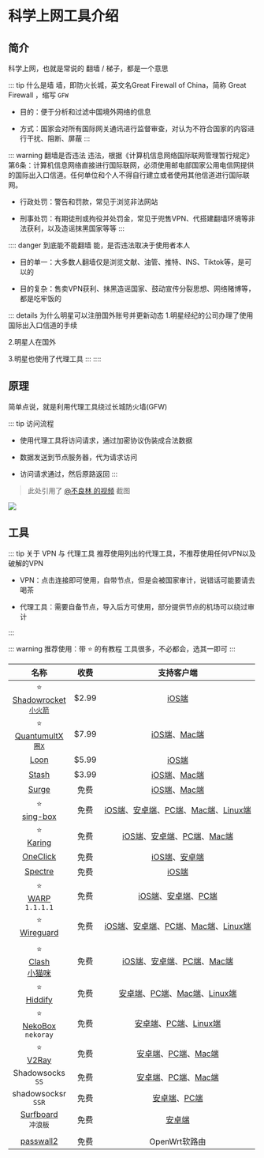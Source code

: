 # 科学上网工具介绍




## 简介

科学上网，也就是常说的 翻墙 / 梯子，都是一个意思


::: tip 什么是墙
墙，即防火长城，英文名Great Firewall of China，简称 Great Firewall ，缩写 `GFW`

* 目的：便于分析和过滤中国境外网络的信息

* 方式：国家会对所有国际网关通讯进行监督审查，对认为不符合国家的内容进行干扰、阻断、屏蔽
:::





::: warning 翻墙是否违法
违法，根据《计算机信息网络国际联网管理暂行规定》第6条：计算机信息网络直接进行国际联网，必须使用邮电部国家公用电信网提供的国际出入口信道。任何单位和个人不得自行建立或者使用其他信道进行国际联网。

* 行政处罚：警告和罚款，常见于浏览非法网站

* 刑事处罚：有期徒刑或拘役并处罚金，常见于兜售VPN、代搭建翻墙环境等非法获利，以及造谣抹黑国家等等
:::





:::: danger 到底能不能翻墙
能，是否违法取决于使用者本人

* 目的单一：大多数人翻墙仅是浏览文献、油管、推特、INS、Tiktok等，是可以的

* 目的复杂：售卖VPN获利、抹黑造谣国家、鼓动宣传分裂思想、网络赌博等，都是吃牢饭的

::: details 为什么明星可以注册国外账号并更新动态
1.明星经纪的公司办理了使用国际出入口信道的手续

2.明星人在国外

3.明星也使用了代理工具
:::
::::




## 原理

简单点说，就是利用代理工具绕过长城防火墙(GFW)

::: tip 访问流程
- 使用代理工具将访问请求，通过加密协议伪装成合法数据

- 数据发送到节点服务器，代为请求访问

- 访问请求通过，然后原路返回
:::


> 此处引用了 [@不良林 的视频](https://youtu.be/JfSJmPFiL_s?si=ZULTATzJN55H4on4) 截图


![](/proxy/proxy-01.png)



## 工具

::: tip 关于 VPN 与 代理工具
推荐使用列出的代理工具，不推荐使用任何VPN以及破解的VPN

* VPN：点击连接即可使用，自带节点，但是会被国家审计，说错话可能要请去喝茶

* 代理工具：需要自备节点，导入后方可使用，部分提供节点的机场可以绕过审计

:::



::: warning 推荐使用：带 ⭐ 的有教程
工具很多，不必都会，选其一即可
:::



| 名称 | 收费 | 支持客户端 |
|:-:|:-:|:-:|
| ⭐<br>[Shadowrocket<br>`小火箭`](./shadowrocket.md) | $2.99 | [iOS端](https://apps.apple.com/us/app/shadowrocket/id932747118) |
| ⭐<br>[QuantumultX<br>`圈X`](./quantumultX.md) | $7.99 | [iOS端](https://apps.apple.com/us/app/quantumult-x/id1443988620)、[Mac端](https://apps.apple.com/us/app/quantumult-x/id1443988620) |
| [Loon](https://nsloon.com/) | $5.99 | [iOS端](https://apps.apple.com/us/app/loon/id1373567447) |
| [Stash](https://stash.ws/) | $3.99 | [iOS端](https://apps.apple.com/us/app/stash-proxy-utility/id1596063349)、[Mac端](https://stash.ws/macos/pricing/) |
| [Surge](https://nssurge.com/) | 免费 | [iOS端](https://apps.apple.com/us/app/id1442620678)、[Mac端](https://nssurge.com/) |
| ⭐<br>[sing-box](./singbox.md) | 免费 |  [iOS端](https://apps.apple.com/us/app/sing-box/id6451272673)、[安卓端](https://github.com/SagerNet/sing-box/releases)、[PC端](https://github.com/SagerNet/sing-box/releases)、[Mac端](https://github.com/SagerNet/sing-box/releases)、[Linux端](https://github.com/SagerNet/sing-box/releases) |
| ⭐<br>[Karing](./Karing.md) | 免费 | [iOS端](https://apps.apple.com/us/app/karing/id6472431552)、[安卓端](https://github.com/KaringX/karing/releases)、[PC端](https://github.com/KaringX/karing/releases)、[Mac端](https://apps.apple.com/us/app/karing/id6472431552) |
| [OneClick](https://oneclick.earth/) | 免费 | [iOS端](https://apps.apple.com/us/app/id1545555197)、[安卓端](https://oneclick.earth/) |
| [Spectre](https://proxy.spectreapp.xyz/) | 免费 | [iOS端](https://apps.apple.com/app/spectre-vpn/id1508712998) |
| ⭐<br>[WARP](./warp.md)<br>`1.1.1.1` | 免费 | [iOS端](https://apps.apple.com/us/app/id1423538627)、[安卓端](https://one.one.one.one/zh-Hans/)、[PC端](https://one.one.one.one/zh-Hans/) | [Mac端](https://one.one.one.one/zh-Hans/)、[Linux端](https://one.one.one.one/zh-Hans/) |
| ⭐<br>[Wireguard](./wireguard.md) | 免费 | [iOS端](https://apps.apple.com/us/app/wireguard/id1441195209)、[安卓端](https://www.wireguard.com/install/)、[PC端](https://www.wireguard.com/install/)、[Mac端](https://apps.apple.com/us/app/wireguard/id1451685025)、[Linux端](https://www.wireguard.com/install/) |
| |
| ⭐<br>[Clash<br>小猫咪](./Clash.md) | 免费 | [iOS端](https://stash.ws/)、[安卓端](https://github.com/Yiov/Clash_For_Android/releases)、[PC端](https://github.com/Z-Siqi/Clash-for-Windows_Chinese/releases/tag/CFW)、[Mac端](./Clash.md#其他软件) |
| ⭐<br>[Hiddify](./Hiddify.md) | 免费 | [安卓端](https://github.com/hiddify/hiddify-next/releases)、[PC端](https://github.com/hiddify/hiddify-next/releases)、[Mac端](https://github.com/hiddify/hiddify-next/releases)、[Linux端](https://github.com/hiddify/hiddify-next/releases) |
| ⭐<br>[NekoBox](./NekoBox.md)<br>`nekoray` | 免费 | [安卓端](https://github.com/MatsuriDayo/NekoBoxForAndroid/releases)、[PC端](https://github.com/MatsuriDayo/nekoray/releases)、[Linux端](https://github.com/MatsuriDayo/nekoray/releases) |
| ⭐<br>[V2Ray](./v2ray.md) | 免费 | [安卓端](https://github.com/2dust/v2rayNG/releases)、[PC端](https://github.com/2dust/v2rayN/releases)、[Mac端](https://github.com/yanue/V2rayU/releases) |
| Shadowsocks<br>`SS` | 免费 | [安卓端](https://github.com/shadowsocks/shadowsocks-android/releases)、[PC端](https://github.com/shadowsocks/shadowsocks-windows/releases)、[Mac端](https://github.com/shadowsocks/ShadowsocksX-NG/releases/) |
| shadowsocksr<br>`SSR` | 免费 | [安卓端](https://github.com/shadowsocksrr/shadowsocksr-android/releases)、[PC端](https://github.com/shadowsocksr-rm/shadowsocksr-csharp/releases) |
| [Surfboard](https://getsurfboard.com/)<br>`冲浪板` | 免费 | [安卓端](https://github.com/getsurfboard/surfboard/releases/) |
| |
| [passwall2](https://github.com/xiaorouji/openwrt-passwall2/releases) | 免费 | OpenWrt软路由 |
